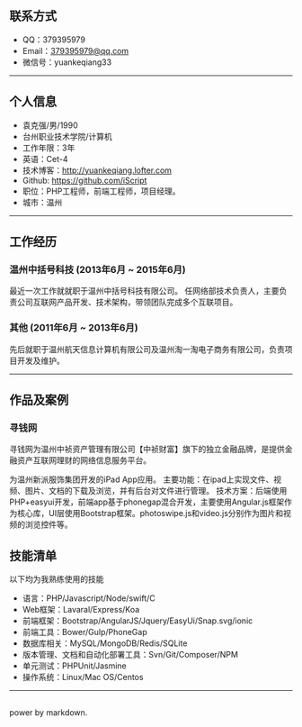 ## 联系方式

- QQ：379395979 
- Email：379395979@qq.com 
- 微信号：yuankeqiang33

---

## 个人信息

 * 袁克强/男/1990 
 * 台州职业技术学院/计算机
 * 工作年限：3年
 * 英语：Cet-4
 * 技术博客：http://yuankeqiang.lofter.com
 * Github: https://github.com/iScript
 * 职位：PHP工程师，前端工程师，项目经理。
 * 城市：温州

---

## 工作经历


### 温州中括号科技 (2013年6月 ~ 2015年6月)

最近一次工作就就职于温州中括号科技有限公司。
任网络部技术负责人，主要负责公司互联网产品开发、技术架构，带领团队完成多个互联项目。

 
### 其他 (2011年6月 ~ 2013年6月)
先后就职于温州航天信息计算机有限公司及温州淘一淘电子商务有限公司，负责项目开发及维护。


---

## 作品及案例

### 寻钱网
寻钱网为温州中祯资产管理有限公司【中祯财富】旗下的独立金融品牌，是提供金融资产互联网理财的网络信息服务平台。

为温州新派服饰集团开发的iPad App应用。
            主要功能：在ipad上实现文件、视频、图片、文档的下载及浏览，并有后台对文件进行管理。
            技术方案：后端使用PHP+easyui开发，前端app基于phonegap混合开发，主要使用Angular.js框架作为核心库，UI层使用Bootstrap框架。photoswipe.js和video.js分别作为图片和视频的浏览控件等。

## 技能清单


以下均为我熟练使用的技能

* 语言：PHP/Javascript/Node/swift/C
* Web框架：Lavaral/Express/Koa
* 前端框架：Bootstrap/AngularJS/Jquery/EasyUi/Snap.svg/ionic
* 前端工具：Bower/Gulp/PhoneGap
* 数据库相关：MySQL/MongoDB/Redis/SQLite
* 版本管理、文档和自动化部署工具：Svn/Git/Composer/NPM
* 单元测试：PHPUnit/Jasmine
* 操作系统：Linux/Mac OS/Centos


---

##
power by markdown.